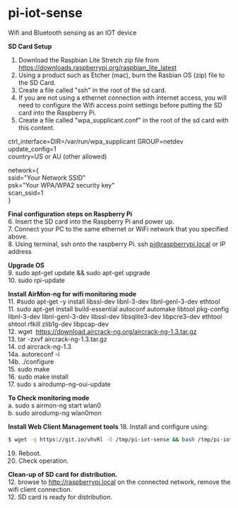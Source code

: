 # pi-iot-sense
Wifi and Bluetooth sensing as an IOT device

<b>SD Card Setup</b>
1. Download the Raspbian Lite Stretch zip file from https://downloads.raspberrypi.org/raspbian_lite_latest
2. Using a product such as Etcher (mac), burn the Rasbian OS (zip) file to the SD Card.
3. Create a file called "ssh" in the root of the sd card.
4. If you are not using a ethernet connection with internet access, you will need to configure the Wifi access point settings before putting the SD card into the Raspberry Pi.
5. Create a file called "wpa_supplicant.conf" in the root of the sd card with this content.

ctrl_interface=DIR=/var/run/wpa_supplicant GROUP=netdev<br>
update_config=1<br>
country=US or AU (other allowed)<br>

network={<br>
  ssid="Your Network SSID" <br>
  psk="Your WPA/WPA2 security key" <br>
  scan_ssid=1<br>
}<br>


<b>Final configuration steps on Raspberry Pi</b><br>
6. Insert the SD card into the Raspberry Pi and power up.<br>
7. Connect your PC to the same ethernet or WiFi network that you specified above.<br>
8. Using terminal, ssh onto the raspberry Pi.  ssh pi@raspberrypi.local or IP address<br>

<b>Upgrade OS</b><br>
9. sudo apt-get update && sudo apt-get upgrade<br>
10. sudo rpi-update<br>

<b>Install AirMon-ng for wifi monitoring mode</b><br>
11. #sudo apt-get -y install libssl-dev libnl-3-dev libnl-genl-3-dev ethtool<br>
11. sudo apt-get install build-essential autoconf automake libtool pkg-config libnl-3-dev libnl-genl-3-dev libssl-dev libsqlite3-dev libpcre3-dev ethtool shtool rfkill zlib1g-dev libpcap-dev<br>
12. wget  https://download.aircrack-ng.org/aircrack-ng-1.3.tar.gz<br>
13. tar -zxvf aircrack-ng-1.3.tar.gz<br>
14. cd aircrack-ng-1.3<br>
14a. autoreconf -i<br>
14b. ./configure<br>
15. sudo make<br>
16. sudo make install<br>
17. sudo s airodump-ng-oui-update<br>

<b>To Check monitoring mode</b><br>
a. sudo s airmon-ng start wlan0<br>
b. sudo airodump-ng wlan0mon<br>

<b>Install Web Client Management tools</b>
18. Install and configure using:<br>
```sh
$ wget -q https://git.io/vhvRl -O /tmp/pi-iot-sense && bash /tmp/pi-iot-sense
```
19. Reboot.<br>
20. Check operation.<br>

<b>Clean-up of SD card for distribution.</b><br>
12. browse to http://raspberrypi.local on the connected network, remove the wifi client connection.<br>
12. SD card is ready for distribution.<br>
